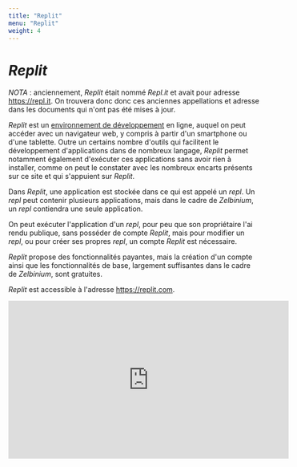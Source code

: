 ```yaml
---
title: "Replit"
menu: "Replit"
weight: 4
---
```


# *Replit*

*NOTA* : anciennement, *Replit* était nommé *Repl.it* et avait pour adresse https://repl.it. On trouvera donc donc ces anciennes appellations et adresse dans les documents qui n'ont pas été mises à jour.

*Replit* est un [environnement de développement](https://fr.wikipedia.org/wiki/Environnement_de_d%C3%A9veloppement) en ligne, auquel on peut accéder avec un navigateur web, y compris à partir d'un smartphone ou d'une tablette. Outre un certains nombre d'outils qui facilitent le développement d'applications dans de nombreux langage, *Replit* permet notamment également d'exécuter ces applications sans avoir rien à installer, comme on peut le constater avec les nombreux encarts présents sur ce site et qui s'appuient sur *Replit*.

Dans *Replit*, une application est stockée dans ce qui est appelé un *repl*. Un *repl* peut contenir plusieurs applications, mais dans le cadre de *Zelbinium*, un *repl* contiendra une seule application.

On peut exécuter l'application d'un *repl*, pour peu que son propriétaire l'ai rendu publique, sans posséder de compte *Replit*, mais pour modifier un *repl*, ou pour créer ses propres *repl*, un compte *Replit* est nécessaire. 

*Replit* propose des fonctionnalités payantes, mais la création d'un compte ainsi que les fonctionnalités de base, largement suffisantes dans le cadre de *Zelbinium*, sont gratuites.

*Replit* est accessible à l'adresse <https://replit.com>.

<center>
  <iframe width="560" height="315" src="https://www.youtube.com/embed/ZcjAw3uEZYw?si=m0TtRhV-qCizMoi0" title="YouTube video player" frameborder="0" allow="accelerometer; autoplay; clipboard-write; encrypted-media; gyroscope; picture-in-picture; web-share" allowfullscreen></iframe>
</center>